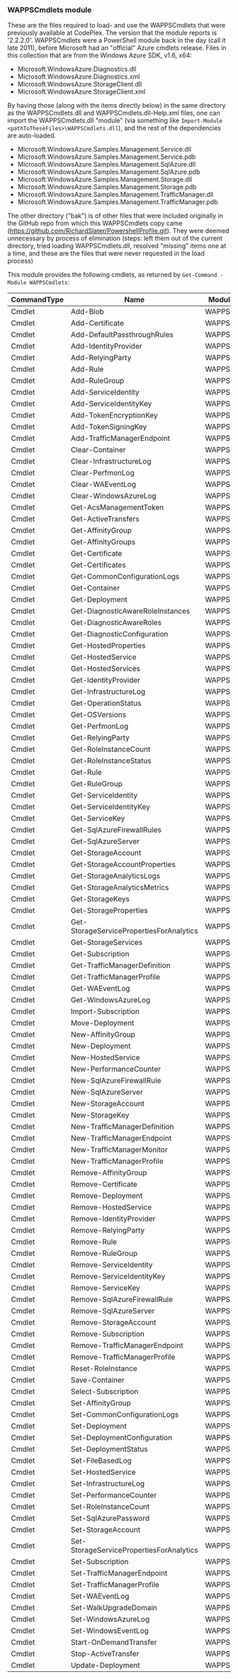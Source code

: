 ### WAPPSCmdlets module
These are the files required to load- and use the WAPPSCmdlets that were previously available at CodePlex.  The version that the module reports is '2.2.2.0'.  WAPPSCmdlets were a PowerShell module back in the day (call it late 2011), before Microsoft had an "official" Azure cmdlets release.
Files in this collection that are from the Windows Azure SDK, v1.6, x64:
- Microsoft.WindowsAzure.Diagnostics.dll
- Microsoft.WindowsAzure.Diagnostics.xml
- Microsoft.WindowsAzure.StorageClient.dll
- Microsoft.WindowsAzure.StorageClient.xml


By having those (along with the items directly below) in the same directory as the WAPPSCmdlets.dll and WAPPSCmdlets.dll-Help.xml files, one can import the WAPPSCmdlets.dll "module" (via something like `Import-Module <pathToTheseFiles>\WAPPSCmdlets.dll`), and the rest of the dependencies are auto-loaded.
- Microsoft.WindowsAzure.Samples.Management.Service.dll
- Microsoft.WindowsAzure.Samples.Management.Service.pdb
- Microsoft.WindowsAzure.Samples.Management.SqlAzure.dll
- Microsoft.WindowsAzure.Samples.Management.SqlAzure.pdb
- Microsoft.WindowsAzure.Samples.Management.Storage.dll
- Microsoft.WindowsAzure.Samples.Management.Storage.pdb
- Microsoft.WindowsAzure.Samples.Management.TrafficManager.dll
- Microsoft.WindowsAzure.Samples.Management.TrafficManager.pdb

The other directory ("bak") is of other files that were included originally in the GitHub repo from which this WAPPSCmdlets copy came (https://github.com/RichardSlater/PowershellProfile.git).  They were deemed unnecessary by process of elimination (steps:  left them out of the current directory, tried loading WAPPSCmdlets.dll, resolved "missing" items one at a time, and these are the files that were never requested in the load process)

This module provides the following cmdlets, as returned by `Get-Command -Module WAPPSCmdlets`:

| CommandType | Name                                     | ModuleName   |
| ----------- | ----                                     | ----------   |
| Cmdlet      | Add-Blob                                 | WAPPSCmdlets |
| Cmdlet      | Add-Certificate                          | WAPPSCmdlets |
| Cmdlet      | Add-DefaultPassthroughRules              | WAPPSCmdlets |
| Cmdlet      | Add-IdentityProvider                     | WAPPSCmdlets |
| Cmdlet      | Add-RelyingParty                         | WAPPSCmdlets |
| Cmdlet      | Add-Rule                                 | WAPPSCmdlets |
| Cmdlet      | Add-RuleGroup                            | WAPPSCmdlets |
| Cmdlet      | Add-ServiceIdentity                      | WAPPSCmdlets |
| Cmdlet      | Add-ServiceIdentityKey                   | WAPPSCmdlets |
| Cmdlet      | Add-TokenEncryptionKey                   | WAPPSCmdlets |
| Cmdlet      | Add-TokenSigningKey                      | WAPPSCmdlets |
| Cmdlet      | Add-TrafficManagerEndpoint               | WAPPSCmdlets |
| Cmdlet      | Clear-Container                          | WAPPSCmdlets |
| Cmdlet      | Clear-InfrastructureLog                  | WAPPSCmdlets |
| Cmdlet      | Clear-PerfmonLog                         | WAPPSCmdlets |
| Cmdlet      | Clear-WAEventLog                         | WAPPSCmdlets |
| Cmdlet      | Clear-WindowsAzureLog                    | WAPPSCmdlets |
| Cmdlet      | Get-AcsManagementToken                   | WAPPSCmdlets |
| Cmdlet      | Get-ActiveTransfers                      | WAPPSCmdlets |
| Cmdlet      | Get-AffinityGroup                        | WAPPSCmdlets |
| Cmdlet      | Get-AffinityGroups                       | WAPPSCmdlets |
| Cmdlet      | Get-Certificate                          | WAPPSCmdlets |
| Cmdlet      | Get-Certificates                         | WAPPSCmdlets |
| Cmdlet      | Get-CommonConfigurationLogs              | WAPPSCmdlets |
| Cmdlet      | Get-Container                            | WAPPSCmdlets |
| Cmdlet      | Get-Deployment                           | WAPPSCmdlets |
| Cmdlet      | Get-DiagnosticAwareRoleInstances         | WAPPSCmdlets |
| Cmdlet      | Get-DiagnosticAwareRoles                 | WAPPSCmdlets |
| Cmdlet      | Get-DiagnosticConfiguration              | WAPPSCmdlets |
| Cmdlet      | Get-HostedProperties                     | WAPPSCmdlets |
| Cmdlet      | Get-HostedService                        | WAPPSCmdlets |
| Cmdlet      | Get-HostedServices                       | WAPPSCmdlets |
| Cmdlet      | Get-IdentityProvider                     | WAPPSCmdlets |
| Cmdlet      | Get-InfrastructureLog                    | WAPPSCmdlets |
| Cmdlet      | Get-OperationStatus                      | WAPPSCmdlets |
| Cmdlet      | Get-OSVersions                           | WAPPSCmdlets |
| Cmdlet      | Get-PerfmonLog                           | WAPPSCmdlets |
| Cmdlet      | Get-RelyingParty                         | WAPPSCmdlets |
| Cmdlet      | Get-RoleInstanceCount                    | WAPPSCmdlets |
| Cmdlet      | Get-RoleInstanceStatus                   | WAPPSCmdlets |
| Cmdlet      | Get-Rule                                 | WAPPSCmdlets |
| Cmdlet      | Get-RuleGroup                            | WAPPSCmdlets |
| Cmdlet      | Get-ServiceIdentity                      | WAPPSCmdlets |
| Cmdlet      | Get-ServiceIdentityKey                   | WAPPSCmdlets |
| Cmdlet      | Get-ServiceKey                           | WAPPSCmdlets |
| Cmdlet      | Get-SqlAzureFirewallRules                | WAPPSCmdlets |
| Cmdlet      | Get-SqlAzureServer                       | WAPPSCmdlets |
| Cmdlet      | Get-StorageAccount                       | WAPPSCmdlets |
| Cmdlet      | Get-StorageAccountProperties             | WAPPSCmdlets |
| Cmdlet      | Get-StorageAnalyticsLogs                 | WAPPSCmdlets |
| Cmdlet      | Get-StorageAnalyticsMetrics              | WAPPSCmdlets |
| Cmdlet      | Get-StorageKeys                          | WAPPSCmdlets |
| Cmdlet      | Get-StorageProperties                    | WAPPSCmdlets |
| Cmdlet      | Get-StorageServicePropertiesForAnalytics | WAPPSCmdlets |
| Cmdlet      | Get-StorageServices                      | WAPPSCmdlets |
| Cmdlet      | Get-Subscription                         | WAPPSCmdlets |
| Cmdlet      | Get-TrafficManagerDefinition             | WAPPSCmdlets |
| Cmdlet      | Get-TrafficManagerProfile                | WAPPSCmdlets |
| Cmdlet      | Get-WAEventLog                           | WAPPSCmdlets |
| Cmdlet      | Get-WindowsAzureLog                      | WAPPSCmdlets |
| Cmdlet      | Import-Subscription                      | WAPPSCmdlets |
| Cmdlet      | Move-Deployment                          | WAPPSCmdlets |
| Cmdlet      | New-AffinityGroup                        | WAPPSCmdlets |
| Cmdlet      | New-Deployment                           | WAPPSCmdlets |
| Cmdlet      | New-HostedService                        | WAPPSCmdlets |
| Cmdlet      | New-PerformanceCounter                   | WAPPSCmdlets |
| Cmdlet      | New-SqlAzureFirewallRule                 | WAPPSCmdlets |
| Cmdlet      | New-SqlAzureServer                       | WAPPSCmdlets |
| Cmdlet      | New-StorageAccount                       | WAPPSCmdlets |
| Cmdlet      | New-StorageKey                           | WAPPSCmdlets |
| Cmdlet      | New-TrafficManagerDefinition             | WAPPSCmdlets |
| Cmdlet      | New-TrafficManagerEndpoint               | WAPPSCmdlets |
| Cmdlet      | New-TrafficManagerMonitor                | WAPPSCmdlets |
| Cmdlet      | New-TrafficManagerProfile                | WAPPSCmdlets |
| Cmdlet      | Remove-AffinityGroup                     | WAPPSCmdlets |
| Cmdlet      | Remove-Certificate                       | WAPPSCmdlets |
| Cmdlet      | Remove-Deployment                        | WAPPSCmdlets |
| Cmdlet      | Remove-HostedService                     | WAPPSCmdlets |
| Cmdlet      | Remove-IdentityProvider                  | WAPPSCmdlets |
| Cmdlet      | Remove-RelyingParty                      | WAPPSCmdlets |
| Cmdlet      | Remove-Rule                              | WAPPSCmdlets |
| Cmdlet      | Remove-RuleGroup                         | WAPPSCmdlets |
| Cmdlet      | Remove-ServiceIdentity                   | WAPPSCmdlets |
| Cmdlet      | Remove-ServiceIdentityKey                | WAPPSCmdlets |
| Cmdlet      | Remove-ServiceKey                        | WAPPSCmdlets |
| Cmdlet      | Remove-SqlAzureFirewallRule              | WAPPSCmdlets |
| Cmdlet      | Remove-SqlAzureServer                    | WAPPSCmdlets |
| Cmdlet      | Remove-StorageAccount                    | WAPPSCmdlets |
| Cmdlet      | Remove-Subscription                      | WAPPSCmdlets |
| Cmdlet      | Remove-TrafficManagerEndpoint            | WAPPSCmdlets |
| Cmdlet      | Remove-TrafficManagerProfile             | WAPPSCmdlets |
| Cmdlet      | Reset-RoleInstance                       | WAPPSCmdlets |
| Cmdlet      | Save-Container                           | WAPPSCmdlets |
| Cmdlet      | Select-Subscription                      | WAPPSCmdlets |
| Cmdlet      | Set-AffinityGroup                        | WAPPSCmdlets |
| Cmdlet      | Set-CommonConfigurationLogs              | WAPPSCmdlets |
| Cmdlet      | Set-Deployment                           | WAPPSCmdlets |
| Cmdlet      | Set-DeploymentConfiguration              | WAPPSCmdlets |
| Cmdlet      | Set-DeploymentStatus                     | WAPPSCmdlets |
| Cmdlet      | Set-FileBasedLog                         | WAPPSCmdlets |
| Cmdlet      | Set-HostedService                        | WAPPSCmdlets |
| Cmdlet      | Set-InfrastructureLog                    | WAPPSCmdlets |
| Cmdlet      | Set-PerformanceCounter                   | WAPPSCmdlets |
| Cmdlet      | Set-RoleInstanceCount                    | WAPPSCmdlets |
| Cmdlet      | Set-SqlAzurePassword                     | WAPPSCmdlets |
| Cmdlet      | Set-StorageAccount                       | WAPPSCmdlets |
| Cmdlet      | Set-StorageServicePropertiesForAnalytics | WAPPSCmdlets |
| Cmdlet      | Set-Subscription                         | WAPPSCmdlets |
| Cmdlet      | Set-TrafficManagerEndpoint               | WAPPSCmdlets |
| Cmdlet      | Set-TrafficManagerProfile                | WAPPSCmdlets |
| Cmdlet      | Set-WAEventLog                           | WAPPSCmdlets |
| Cmdlet      | Set-WalkUpgradeDomain                    | WAPPSCmdlets |
| Cmdlet      | Set-WindowsAzureLog                      | WAPPSCmdlets |
| Cmdlet      | Set-WindowsEventLog                      | WAPPSCmdlets |
| Cmdlet      | Start-OnDemandTransfer                   | WAPPSCmdlets |
| Cmdlet      | Stop-ActiveTransfer                      | WAPPSCmdlets |
| Cmdlet      | Update-Deployment                        | WAPPSCmdlets |
